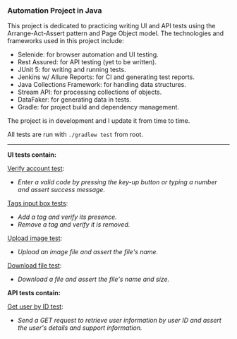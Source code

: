 ### Automation Project in Java

This project is dedicated to practicing writing UI and API tests using the Arrange-Act-Assert pattern and Page Object model.
The technologies and frameworks used in this project include:

- Selenide: for browser automation and UI testing.
- Rest Assured: for API testing (yet to be written).
- JUnit 5: for writing and running tests.
- Jenkins w/ Allure Reports: for CI and generating test reports.
- Java Collections Framework: for handling data structures.
- Stream API: for processing collections of objects.
- DataFaker: for generating data in tests.
- Gradle: for project build and dependency management.

The project is in development and I update it from time to time.

All tests are run with ```./gradlew test``` from root.

<hr>

**UI tests contain:**

[Verify account test](https://github.com/olsenfromhell/Java-Automation-Project/blob/main/src/test/java/dev/qaplayground/VerifyAccountTest.java):
- <i>Enter a valid code by pressing the key-up button or typing a number and assert success message.</i>

[Tags input box tests](https://github.com/olsenfromhell/Java-Automation-Project/blob/main/src/test/java/dev/qaplayground/TagsInputBoxTest.java):
- <i>Add a tag and verify its presence.</i>
- <i>Remove a tag and verify it is removed.</i>

[Upload image test](https://github.com/olsenfromhell/Java-Automation-Project/blob/main/src/test/java/dev/qaplayground/UploadFileTest.java):
- <i>Upload an image file and assert the file's name.</i>

[Download file test](https://github.com/olsenfromhell/Java-Automation-Project/blob/main/src/test/java/dev/qaplayground/DownloadFileTest.java):
- <i>Download a file and assert the file's name and size.</i>


**API tests contain:**

[Get user by ID test](https://github.com/olsenfromhell/Java-Automation-Project/blob/main/src/test/java/in/reqres/GetUserByIdTest.java):
- <i>Send a GET request to retrieve user information by user ID and assert the user's details and support information.</i>
